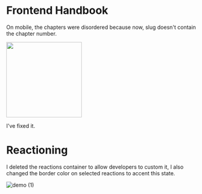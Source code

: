 # Frontend Handbook

On mobile, the chapters were disordered because now, slug doesn't contain the chapter number.

<img src="https://github.com/user-attachments/assets/38c072c6-e01c-497a-9b52-5831eec8a38c" width="200px" />

I've fixed it.

# Reactioning

I deleted the reactions container to allow developers to custom it, I also changed the border color on selected reactions to accent this state.

![demo (1)](https://github.com/user-attachments/assets/70b51da5-4915-4946-a5b1-7b5982fbdc68)

